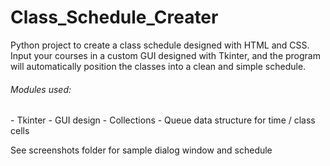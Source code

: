 # Class_Schedule_Creater
Python project to create a class schedule designed with HTML and CSS. Input your courses in a custom GUI designed with Tkinter, and the program will automatically position the classes into a clean and simple schedule.

<h6>Modules used: </h6>
- Tkinter - GUI design
- Collections - Queue data structure for time / class cells


See screenshots folder for sample dialog window and schedule
